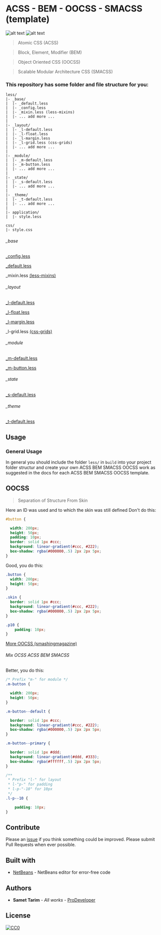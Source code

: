 # ACSS - BEM - OOCSS - SMACSS (template)

![alt text](https://img.shields.io/badge/build-passing-brightgreen.svg "Build passing")
![alt text](https://img.shields.io/badge/license-CCO-blue.svg "CCO 1.0")

> Atomic CSS (ACSS)

> Block, Element, Modifier (BEM)

> Object Oriented CSS (OOCSS)

> Scalable Modular Architecture CSS (SMACSS)

### This repository has some folder and file structure for you:

```less
less/
|- _base/
|  |- _default.less
|  |- _config.less
|  |- _mixin.less (less-mixins)
|  |- ... add more ...
|
|- _layout/
|  |- _l-default.less
|  |- _l-float.less
|  |- _l-margin.less
|  |- _l-grid.less (css-grids)
|  |- ... add more ...
|
|- _module/
|  |- _m-default.less
|  |- _m-button.less
|  |- ... add more ...
|
|- _state/
|  |- _s-default.less
|  |- ... add more ...
|
|- _theme/
|  |- _t-default.less
|  |- ... add more ...
|
|- application/
|  |- style.less
 
css/
|- style.css
```

###### _base

[_config.less](less/_base/_config.less)

[_default.less](less/_base/_default.less)

_mixin.less [(less-mixins)](https://github.com/Samettarim/less-mixins/)

###### _layout

[_l-default.less](less/_layout/_l-default.less)

[_l-float.less](less/_layout/_l-float.less)

[_l-margin.less](less/_layout/_l-margin.less)

_l-grid.less [(css-grids)](https://github.com/Samettarim/css-grids/)

###### _module

[_m-default.less](less/_module/_m-default.less)

[_m-button.less](less/_module/_m-button.less)

###### _state

[_s-default.less](less/_state/_s-default.less)

###### _theme

[_t-default.less](less/_theme/_t-default.less)

## Usage

### General Usage

In general you should include the folder `less/` in `build` into your 
project folder structur and create your own ACSS BEM SMACSS OOCSS work as suggested in the docs for each ACSS BEM SMACSS OOCSS template.

## OOCSS

> Separation of Structure From Skin

Here an ID was used and to which the skin was still defined
Don't do this:
```css
#button {

  width: 200px;
  height: 50px;
  padding: 10px;
  border: solid 1px #ccc;
  background: linear-gradient(#ccc, #222);
  box-shadow: rgba(#000000,.5) 2px 2px 5px;
}
```

Good, you do this:
```css
.button {
  width: 200px;
  height: 50px;
}

.skin {
  border: solid 1px #ccc;
  background: linear-gradient(#ccc, #222);
  box-shadow: rgba(#000000,.5) 2px 2px 5px;
}

.p10 {
    padding: 10px;
}
```

[More OOCSS (smashingmagazine)](https://www.smashingmagazine.com/2011/12/an-introduction-to-object-oriented-css-oocss/)

###### Mix OCSS ACSS BEM SMACSS

Better, you do this:
```css
/* Prefix "m-" for module */
.m-button {

  width: 200px;
  height: 50px;
}

.m-button--default {

  border: solid 1px #ccc;
  background: linear-gradient(#ccc, #222);
  box-shadow: rgba(#000000,.5) 2px 2px 5px;
}

.m-button--primary {

  border: solid 1px #ddd;
  background: linear-gradient(#ddd, #333);
  box-shadow: rgba(#ffffff,.5) 2px 2px 5px;
}

/** 
 * Prefix "l-" for layout 
 * l-"p-" for padding
 * l-p-"-10" for 10px
 */
.l-p--10 {

    padding: 10px;
}
```

## Contribute

Please an [issue](https://github.com/Samettarim/less-mixins/issues) if you
think something could be improved. Please submit Pull Requests when ever
possible.

## Built with

* [NetBeans](https://netbeans.org/) - NetBeans editor for error-free code

## Authors

* **Samet Tarim** - *All works* - [ProDeveloper](https://profiles.wordpress.org/prodeveloper/)

## License

[![CC0](https://licensebuttons.net/p/zero/1.0/88x31.png)](http://creativecommons.org/publicdomain/zero/1.0/)
